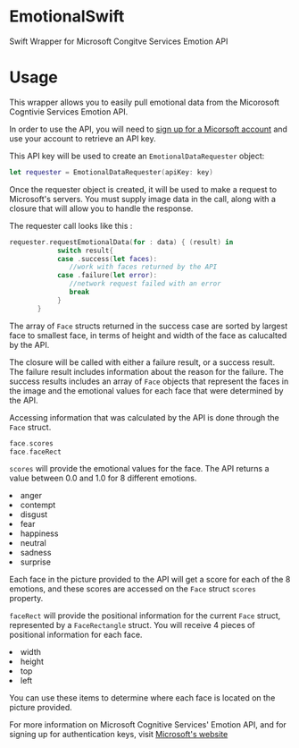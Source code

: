 # EmotionalSwift
Swift Wrapper for Microsoft Congitve Services Emotion API

# Usage
This wrapper allows you to easily pull emotional data from the Micorosoft Cogntivie Services Emotion API. 

In order to use the API, you will need to <a href="https://www.microsoft.com/cognitive-services/en-us/emotion-api">sign up for a Micorsoft account</a> and use your account to retrieve an API key. 

This API key will be used to create an `EmotionalDataRequester` object:

```swift
let requester = EmotionalDataRequester(apiKey: key)
```

Once the requester object is created, it will be used to make a request to Microsoft's servers. You must supply image data in 
the call, along with a closure that will allow you to handle the response. 

The requester call looks like this : 

```swift
requester.requestEmotionalData(for : data) { (result) in
            switch result{
            case .success(let faces):
               //work with faces returned by the API 
            case .failure(let error):
               //network request failed with an error
               break
            }
       }
```
        
The array of `Face` structs returned in the success case are sorted by largest face to smallest face, in terms of height and width of the face as calucalted by the API. 

The closure will be called with either a failure result, or a success result. The failure result includes information about 
the reason for the failure. The success results includes an array of `Face` objects that represent the faces in the image 
and the emotional values for each face that were determined by the API. 

Accessing information that was calculated by the API is done through the `Face` struct. 

```swift
face.scores
face.faceRect
```

`scores` will provide the emotional values for the face. The API returns a value between 0.0 and 1.0 for 8 different emotions. 

<li> anger</li>
<li> contempt</li>
<li> disgust</li>
<li> fear</li>
<li> happiness</li>
<li> neutral</li>
<li> sadness</li>
<li> surprise</li>

Each face in the picture provided to the API will get a score for each of the 8 emotions, and these scores are accessed on the `Face` struct `scores` property. 

`faceRect` will provide the positional information for the current `Face` struct, represented by a `FaceRectangle` struct. You will receive 4 pieces of positional information for each face. 

<li> width</li>
<li> height</li>
<li> top</li>
<li> left</li>

You can use these items to determine where each face is located on the picture provided. 

For more information on Microsoft Cognitive Services' Emotion API, and for signing up for authentication keys, visit 
<a href="https://www.microsoft.com/cognitive-services/en-us/emotion-api">Microsoft's website</a>
